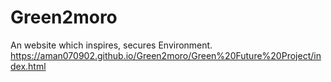 # Green2moro
An website which inspires, secures Environment.
https://aman070902.github.io/Green2moro/Green%20Future%20Project/index.html
